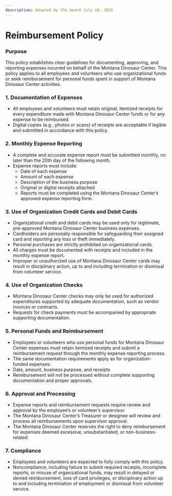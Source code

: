 ```yaml
---
description: Adopted by the board July 10, 2025
---
```


# Reimbursement Policy

### Purpose <a href="#docs-internal-guid-d462e15a-7fff-c737-4077-3be6e84e43f0" id="docs-internal-guid-d462e15a-7fff-c737-4077-3be6e84e43f0"></a>

This policy establishes clear guidelines for documenting, approving, and reporting expenses incurred on behalf of the Montana Dinosaur Center. This policy applies to all employees and volunteers who use organizational funds or seek reimbursement for personal funds spent in support of Montana Dinosaur Center activities.

### 1. Documentation of Expenses

* All employees and volunteers must retain original, itemized receipts for every expenditure made with Montana Dinosaur Center funds or for any expense to be reimbursed.
* Digital copies (e.g., photos or scans) of receipts are acceptable if legible and submitted in accordance with this policy.

### 2. Monthly Expense Reporting

* A complete and accurate expense report must be submitted monthly, no later than the 20th day of the following month.
* Expense reports must include:
  * Date of each expense
  * Amount of each expense
  * Description of the business purpose
  * Original or digital receipts attached
  * Reports must be completed using the Montana Dinosaur Center’s approved expense reporting form.

### 3. Use of Organization Credit Cards and Debit Cards

* Organizational credit and debit cards may be used only for legitimate, pre-approved Montana Dinosaur Center business expenses.
* Cardholders are personally responsible for safeguarding their assigned card and reporting any loss or theft immediately.
* Personal purchases are strictly prohibited on organizational cards.
* All charges must be documented with receipts and included in the monthly expense report.
* Improper or unauthorized use of Montana Dinosaur Center cards may result in disciplinary action, up to and including termination or dismissal from volunteer service.

### 4. Use of Organization Checks

* Montana Dinosaur Center checks may only be used for authorized expenditures supported by adequate documentation, such as vendor invoices or contracts.
* Requests for check payments must be accompanied by appropriate supporting documentation.

### 5. Personal Funds and Reimbursement

* Employees or volunteers who use personal funds for Montana Dinosaur Center expenses must retain itemized receipts and submit a reimbursement request through the monthly expense reporting process.
* The same documentation requirements apply as for organization-funded expenses:
* Date, amount, business purpose, and receipts
* Reimbursement will not be processed without complete supporting documentation and proper approvals.

### 6. Approval and Processing

* Expense reports and reimbursement requests require review and approval by the employee’s or volunteer’s supervisor.
* The Montana Dinosaur Center’s Treasurer or designee will review and process all reimbursements upon supervisor approval.
* The Montana Dinosaur Center reserves the right to deny reimbursement for expenses deemed excessive, unsubstantiated, or non-business-related.

### 7. Compliance

* Employees and volunteers are expected to fully comply with this policy.
* Noncompliance, including failure to submit required receipts, incomplete reports, or misuse of organizational funds, may result in delayed or denied reimbursement, loss of card privileges, or disciplinary action up to and including termination of employment or dismissal from volunteer service.
